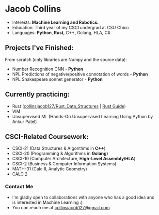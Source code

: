 # Jacob Collins
- Interests: **Machine Learning and Robotics.**
- Education: Third year of my CSCI undergrad at CSU Chico
- Languages: **Python, Rust,** C++, Golang, HLA, C#
## Projects I've Finished:
From scratch (only libraries are Numpy and the source data):
   - Number Recognition CNN - **Python**
   - NPL Predictions of negative/positive connotation of words - **Python**
   - NPL Shakespeare sonnet generator - **Python**
## Currently practicing:
   - Rust ([collinsjacob127/Rust_Data_Structures](https://github.com/collinsjacob127/Rust_Data_Structures) | [Rust Guide](https://rust-unofficial.github.io/too-many-lists/index.html))
   - VIM
   - Unsupervised ML (Hands-On Unsupervised Learning Using Python by Ankur Patel)
## CSCI-Related Coursework:
   - CSCI-21 (Data Structures & Algorithms in **C++**)
   - CSCI-20 (Programming & Algorithms in **Golang**)
   - CSCI-10 (Computer Architecture, **High-Level Assembly/HLA**)
   - CSCI-2  (Business & Computer Information Systems)
   - MATH-31 (Calc II, Analytic Geometry)
   - CALC 2
### Contact Me
-  I'm gladly open to collaborations with anyone who has a good idea and is interested in Machine Learning :)
-  You can reach me at collinsjacob127@gmail.com

<!---
collinsjacob127/collinsjacob127 is a ✨ special ✨ repository because its `README.md` (this file) appears on your GitHub profile.
You can click the Preview link to take a look at your changes.
--->
